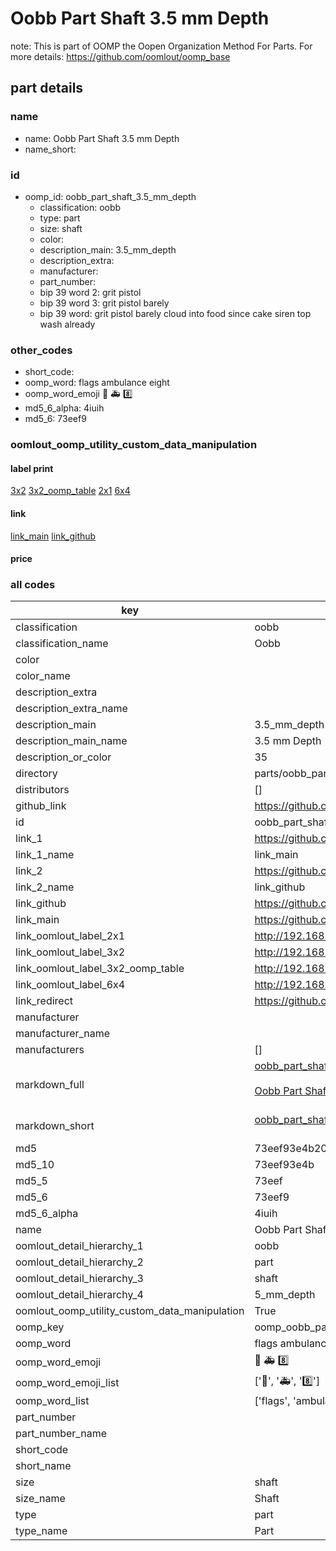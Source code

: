 # Oobb Part Shaft 3.5 mm Depth  

note: This is part of OOMP the Oopen Organization Method For Parts. For more details: https://github.com/oomlout/oomp_base

##  part details
  







### name
* name: Oobb Part Shaft 3.5 mm Depth
* name_short: 
### id
* oomp_id: oobb_part_shaft_3.5_mm_depth
  * classification: oobb
  * type: part
  * size: shaft
  * color: 
  * description_main: 3.5_mm_depth
  * description_extra: 
  * manufacturer: 
  * part_number: 
  * bip 39 word 2: grit pistol
  * bip 39 word 3: grit pistol barely
  * bip 39 word: grit pistol barely cloud into food since cake siren top wash already

### other_codes
* short_code: 
* oomp_word: flags ambulance eight
* oomp_word_emoji :flags: :ambulance: :eight:
* md5_6_alpha: 4iuih
* md5_6: 73eef9






### oomlout_oomp_utility_custom_data_manipulation
#### label print
[3x2](http://192.168.1.245:1112/?label=oomp%204iuih)
[3x2_oomp_table](http://192.168.1.108:1112/?label=oomp%204iuih)
[2x1](http://192.168.1.242:1112/?label=oomp%204iuih)
[6x4](http://192.168.1.55:1112/?label=oomp%204iuih)    

#### link

[link_main](https://github.com/oomlout/oomlout_oomp_version_1_messy/tree/main/parts/oobb_part_shaft_3.5_mm_depth) [link_github](https://github.com/oomlout/oomlout_oomp_version_1_messy/tree/main/parts/oobb_part_shaft_3.5_mm_depth)                             

#### price







### all codes 
| key | value |  
| --- | --- |  
| classification | oobb |  
| classification_name | Oobb |  
| color |  |  
| color_name |  |  
| description_extra |  |  
| description_extra_name |  |  
| description_main | 3.5_mm_depth |  
| description_main_name | 3.5 mm Depth |  
| description_or_color | 35 |  
| directory | parts/oobb_part_shaft_3.5_mm_depth |  
| distributors | [] |  
| github_link | https://github.com/oomlout/oomlout_oomp_part_src/tree/main/parts/oobb_part_shaft_3.5_mm_depth |  
| id | oobb_part_shaft_3.5_mm_depth |  
| link_1 | https://github.com/oomlout/oomlout_oomp_version_1_messy/tree/main/parts/oobb_part_shaft_3.5_mm_depth |  
| link_1_name | link_main |  
| link_2 | https://github.com/oomlout/oomlout_oomp_version_1_messy/tree/main/parts/oobb_part_shaft_3.5_mm_depth |  
| link_2_name | link_github |  
| link_github | https://github.com/oomlout/oomlout_oomp_version_1_messy/tree/main/parts/oobb_part_shaft_3.5_mm_depth |  
| link_main | https://github.com/oomlout/oomlout_oomp_version_1_messy/tree/main/parts/oobb_part_shaft_3.5_mm_depth |  
| link_oomlout_label_2x1 | http://192.168.1.242:1112/?label=oomp%204iuih |  
| link_oomlout_label_3x2 | http://192.168.1.245:1112/?label=oomp%204iuih |  
| link_oomlout_label_3x2_oomp_table | http://192.168.1.108:1112/?label=oomp%204iuih |  
| link_oomlout_label_6x4 | http://192.168.1.55:1112/?label=oomp%204iuih |  
| link_redirect | https://github.com/oomlout/oomlout_oomp_version_1_messy/tree/main/parts/oobb_part_shaft_3.5_mm_depth |  
| manufacturer |  |  
| manufacturer_name |  |  
| manufacturers | [] |  
| markdown_full | [oobb_part_shaft_3.5_mm_depth](none)<br>[](none)<br>[Oobb Part Shaft 3.5 Mm Depth](none)<br><br> |  
| markdown_short | [oobb_part_shaft_3.5_mm_depth](none)<br><br> |  
| md5 | 73eef93e4b2059256b3ae2be25295b35 |  
| md5_10 | 73eef93e4b |  
| md5_5 | 73eef |  
| md5_6 | 73eef9 |  
| md5_6_alpha | 4iuih |  
| name | Oobb Part Shaft 3.5 mm Depth |  
| oomlout_detail_hierarchy_1 | oobb |  
| oomlout_detail_hierarchy_2 | part |  
| oomlout_detail_hierarchy_3 | shaft |  
| oomlout_detail_hierarchy_4 | 5_mm_depth |  
| oomlout_oomp_utility_custom_data_manipulation | True |  
| oomp_key | oomp_oobb_part_shaft_3.5_mm_depth |  
| oomp_word | flags ambulance eight |  
| oomp_word_emoji | :flags: :ambulance: :eight: |  
| oomp_word_emoji_list | [':flags:', ':ambulance:', ':eight:'] |  
| oomp_word_list | ['flags', 'ambulance', 'eight'] |  
| part_number |  |  
| part_number_name |  |  
| short_code |  |  
| short_name |  |  
| size | shaft |  
| size_name | Shaft |  
| type | part |  
| type_name | Part |  
